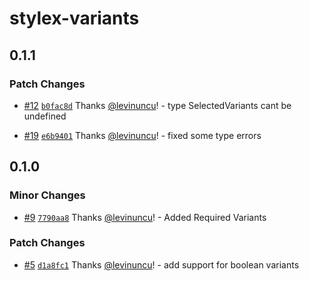 # stylex-variants

## 0.1.1

### Patch Changes

- [#12](https://github.com/levinuncu/stylex-variants/pull/12) [`b0fac8d`](https://github.com/levinuncu/stylex-variants/commit/b0fac8d1aa9da28f4a9999605ad6eff3af7b1009) Thanks [@levinuncu](https://github.com/levinuncu)! - type SelectedVariants cant be undefined

- [#19](https://github.com/levinuncu/stylex-variants/pull/19) [`e6b9401`](https://github.com/levinuncu/stylex-variants/commit/e6b940133fd8e819163ac3350f311276140f2ea8) Thanks [@levinuncu](https://github.com/levinuncu)! - fixed some type errors

## 0.1.0

### Minor Changes

- [#9](https://github.com/levinuncu/stylex-variants/pull/9) [`7790aa8`](https://github.com/levinuncu/stylex-variants/commit/7790aa80e6ddcc13345a6f9d0947f98aefb1ba9f) Thanks [@levinuncu](https://github.com/levinuncu)! - Added Required Variants

### Patch Changes

- [#5](https://github.com/levinuncu/stylex-variants/pull/5) [`d1a8fc1`](https://github.com/levinuncu/stylex-variants/commit/d1a8fc1bfb09b8525a3c32704ee4c3a371a13769) Thanks [@levinuncu](https://github.com/levinuncu)! - add support for boolean variants
